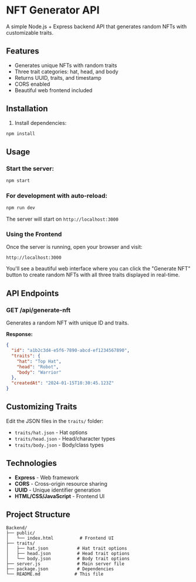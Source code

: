 # NFT Generator API

A simple Node.js + Express backend API that generates random NFTs with customizable traits.

## Features

- Generates unique NFTs with random traits
- Three trait categories: hat, head, and body
- Returns UUID, traits, and timestamp
- CORS enabled
- Beautiful web frontend included

## Installation

1. Install dependencies:
```bash
npm install
```

## Usage

### Start the server:
```bash
npm start
```

### For development with auto-reload:
```bash
npm run dev
```

The server will start on `http://localhost:3000`

### Using the Frontend

Once the server is running, open your browser and visit:
```
http://localhost:3000
```

You'll see a beautiful web interface where you can click the "Generate NFT" button to create random NFTs with all three traits displayed in real-time.

## API Endpoints

### GET /api/generate-nft

Generates a random NFT with unique ID and traits.

**Response:**
```json
{
  "id": "a1b2c3d4-e5f6-7890-abcd-ef1234567890",
  "traits": {
    "hat": "Top Hat",
    "head": "Robot",
    "body": "Warrior"
  },
  "createdAt": "2024-01-15T10:30:45.123Z"
}
```

## Customizing Traits

Edit the JSON files in the `traits/` folder:
- `traits/hat.json` - Hat options
- `traits/head.json` - Head/character types
- `traits/body.json` - Body/class types

## Technologies

- **Express** - Web framework
- **CORS** - Cross-origin resource sharing
- **UUID** - Unique identifier generation
- **HTML/CSS/JavaScript** - Frontend UI

## Project Structure

```
Backend/
├── public/
│   └── index.html          # Frontend UI
├── traits/
│   ├── hat.json           # Hat trait options
│   ├── head.json          # Head trait options
│   └── body.json          # Body trait options
├── server.js              # Main server file
├── package.json           # Dependencies
└── README.md             # This file
```

